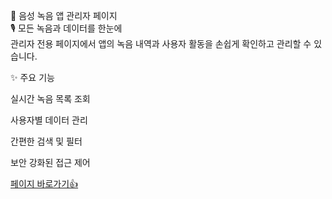 📂 음성 녹음 앱 관리자 페이지</br>
🎙️ 모든 녹음과 데이터를 한눈에</br>
관리자 전용 페이지에서 앱의 녹음 내역과 사용자 활동을 손쉽게 확인하고 관리할 수 있습니다.</br>

✨ 주요 기능

실시간 녹음 목록 조회

사용자별 데이터 관리

간편한 검색 및 필터

보안 강화된 접근 제어


<a href="https://catszini.github.io/timblo_bo_test/html/index.html">페이지 바로가기👍</a>
